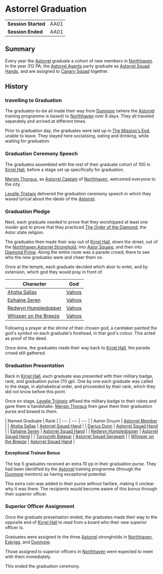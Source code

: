 # Astorrel Graduation

|||
| --- | --- |
| **Session Started** | AA01 | storyline.2
| **Session Ended** | AA01 |

## Summary

Every year the [Astorrel](../../../astarus/civilisations/kingdom-of-astor/organisations/astorrel/astorrel.md) graduate a cohort of new members in [Northhaven](../../../astarus/places/cities/northhaven.md). In the year 312 PA, the [Astorrel Agents](../astorrel-agents.md) party graduate as [Astorrel Squad Hands](../../../astarus/civilisations/kingdom-of-astor/organisations/astorrel/ranks/2-squad-hand.md), and are assigned to [Canary Squad](../../../astarus/civilisations/kingdom-of-astor/organisations/astorrel/squads/canary.md) together.

## History

### travelling to Graduation

The graduates-to-be all made their way from [Dunmore](../../../astarus/places/cities/dunmore.md) (where the [Astorrel](../../../astarus/civilisations/kingdom-of-astor/organisations/astorrel/astorrel.md) training programme is based) to [Northhaven](../../../astarus/places/cities/northhaven.md) over 8 days. They all traveled separately and arrived at different times.

Prior to graduation day, the graduates were laid up in [The Mission's End](../../../astarus/places/buildings/inns-taverns/the-missions-end.md), unable to leave. They stayed here socialising, eating and drinking, while waiting for graduation.

### Graduation Ceremony Speech

The graduates assembled with the rest of their graduate cohort of 100 in [Kirrel Hall](../../../astarus/places/buildings/kirrel-hall.md), before a stage set up specifically for graduation.

[Mergin Thorgus](../../../astarus/people/mergin-thorgus.md), as [Astorrel Captain](../../../astarus/civilisations/kingdom-of-astor/organisations/astorrel/ranks/6-captain.md) of [Northhaven](../../../astarus/places/cities/northhaven.md), welcomed everyone to the city.

[Levelle Tristwix](../../../astarus/people/levelle-tristwix.md) delivered the graduation ceremony speech in which they waxed lyrical about the ideals of the [Astorrel](../../../astarus/civilisations/kingdom-of-astor/organisations/astorrel/astorrel.md).

### Graduation Pledge

Next, each graduate needed to prove that they worshipped at least one insider god to prove that they practiced [The Order of the Diamond](../../../astarus/gods/the-order-of-the-diamond.md), the Astor state religion.

The graduates then made their way out of [Kirrel Hall](../../../astarus/places/buildings/kirrel-hall.md), down the street, out of the [Northhaven Astorrel Stronghold](../../../astarus/places/strongholds/northhaven-astorrel-stronghold.md), into [Astor Square](../../../astarus/places/structures/astor-square.md), and then into [Diamond Prime](../../../astarus/places/buildings/temples/diamond-prime.md). Along the entire route was a parade crowd, there to see who the new graduates were and cheer them on.

Once at the temple, each graduate decided which door to enter, and by extension, which god they would pray in front of.

| Character | God |
| --- | --- |
| [Ahsha Sallas](../../../astarus/people/ahsha-sallas.md) | [Valnos](../../../astarus/gods/gods/valnos.md) |
| [Ephaine Seren](../../../astarus/people/ephaine-seren.md) | [Valnos](../../../astarus/gods/gods/valnos.md) |
| [Redwyn Humpledopper](../../../astarus/people/redywn-humpledopper.md) | [Valnos](../../../astarus/gods/gods/valnos.md) |
| [Whisper on the Breeze](../../../astarus/people/whisper-on-the-breeze.md) | [Valnos](../../../astarus/gods/gods/valnos.md) |

Following a prayer at the shrine of their chosen god, a caretaker painted the god's symbol on each graduate's forehead, in that god's colour. This acted as proof of the deed.

Once done, the graduates made their way back to [Kirrel Hall](../../../astarus/places/buildings/kirrel-hall.md), the parade crowd still gathered.

### Graduation Presentation

Back in [Kirrel Hall](../../../astarus/places/buildings/kirrel-hall.md), each graduate was presented with their military badge, rank, and graduation purse (70 gp). One by one each graduate was called to the stage, in alphabetical order, and proceeded by their rank, which they did not know before this point.

Once on stage, [Levelle Tristwix](../../../astarus/people/levelle-tristwix.md) affixed the military badge to their robes and gave them a handshake. [Mergin Thorgus](../../../astarus/people/mergin-thorgus.md) then gave them their graduation purse and bowed to them.

| Named Graduate | Rank |
| --- | --- | --- |
| Aaron Druum | [Astorrel Member](../../../astarus/civilisations/kingdom-of-astor/organisations/astorrel/ranks/1-member.md) |
| [Ahsha Sallas](../../../astarus/people/ahsha-sallas.md) | [Astorrel Squad Hand](../../../astarus/civilisations/kingdom-of-astor/organisations/astorrel/ranks/2-squad-hand.md) |
| [Darius Dunn](../../../astarus/people/darius-dunn.md) | [Astorrel Squad Hand](../../../astarus/civilisations/kingdom-of-astor/organisations/astorrel/ranks/2-squad-hand.md) |
| [Ephaine Seren](../../../astarus/people/ephaine-seren.md) | [Astorrel Squad Hand](../../../astarus/civilisations/kingdom-of-astor/organisations/astorrel/ranks/2-squad-hand.md) |
| [Redwyn Humpledopper](../../../astarus/people/redywn-humpledopper.md) | [Astorrel Squad Hand](../../../astarus/civilisations/kingdom-of-astor/organisations/astorrel/ranks/2-squad-hand.md) |
| [Turnuroth Balasar](../../../astarus/people/turnuroth-balasar.md) | [Astorrel Squad Sergeant](../../../astarus/civilisations/kingdom-of-astor/organisations/astorrel/ranks/4-squad-sergeant.md) |
| [Whisper on the Breeze](../../../astarus/people/whisper-on-the-breeze.md) | [Astorrel Squad Hand](../../../astarus/civilisations/kingdom-of-astor/organisations/astorrel/ranks/2-squad-hand.md) |

#### Exceptional Trainee Bonus

The top 5 graduates received an extra 10 pp in their graduation purse. They had been identified by the [Astorrel](../../../astarus/civilisations/kingdom-of-astor/organisations/astorrel/astorrel.md) training programme (through the [Dunmore](../../../astarus/places/cities/dunmore.md) mentors) as having exceptional potential.

This extra coin was added to their purse without fanfare, making it unclear why it was there. The recipients would become aware of this bonus through their superior officer.

### Superior Officer Assignment

Once the graduate presentation ended, the graduates made their way to the opposite end of [Kirrel Hall](../../../astarus/places/buildings/kirrel-hall.md) to read from a board who their new superior officer is.

Graduates were assigned to the three [Astorrel](../../../astarus/civilisations/kingdom-of-astor/organisations/astorrel/astorrel.md) strongholds in [Northhaven](../../../astarus/places/cities/northhaven.md), [Eskrigg](../../../astarus/places/cities/eskrigg.md), and [Dunmore](../../../astarus/places/cities/dunmore.md).

Those assigned to superior officers in [Northhaven](../../../astarus/places/cities/northhaven.md) were expected to meet with them immediately.

This ended the graduation ceremony.
